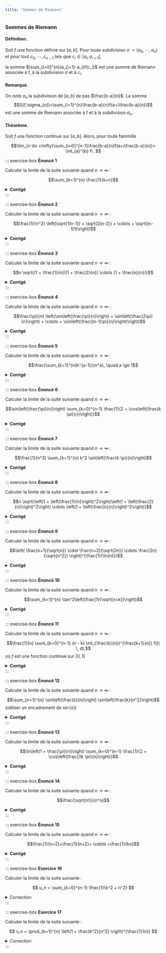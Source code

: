 ```yaml
---
title: "Sommes de Riemann"
---
```


### Sommes de Riemann

#### Définition.

Soit $f$ une fonction définie sur $[a,b]$. Pour toute subdivision $\sigma$ $=(a_0, \cdots, a_n)$ et pour tout $c_0,\cdots,c_{n-1}$ tels que $c_i \in [a_i,a_{i+1}]$,

la somme $\sum_{i=0}^{n}(a_{i+1}-a_i)f(c_i)$ est une somme de Riemann associée à f, à la subdivision $\sigma$ et à $c_i$.

#### Remarque.

On note $\sigma_{n}$ la subdivision de $[a,b]$ de pas $\frac{b-a}{n}$. La somme $$S(f,\sigma_{n})=\sum_{i=1}^{n}\frac{b-a}{n}f(a+i\frac{b-a}{n})$$ est une somme de Riemann associée à f et à la subdivision $\sigma_{n}$.

#### Théorème.

Soit $f$ une fonction continue sur $[a,b]$. Alors, pour toute fammille

$$\lim_{n \to +\infty}\sum_{i=0}^{n-1}\frac{b-a}{n}f(a+i\frac{b-a}{n})= \int_{a}^{b} f\ .$$

::: exercise-box
**Énoncé 1**

Calculer la limite de la suite suivante quand $n \to \infty$ :

$$\sum_{k=1}^{n} \frac{1}{k+n}$$

<details>

<summary><strong>Corrigé</strong></summary>

Posons $x_n = \sum_{k=1}^{n} \frac{1}{k+n}$ , donc $$\sum_{k=1}^{n} \frac{1}{n(\frac{k}{n}+1)} = \frac{1}{n}\sum_{k=1}^{n}\frac{1}{\frac{k}{n}+1}$$

avec $f(t)$ =$\frac{1}{1+t}$ sur $[0,1]$, on reconnait la somme de Riemann et la subdivision régulière est $\sigma_{n}^{k}$ = $\frac{k}{n}$, $k \in \{1, \dots, n\}$.

Comme $f$ est continue sur $[0,1]$, donc elle est intégrable au sens de Riemann sur $[0,1]$.

La limite est donc $$\lim_{n \to +\infty} x_n = \int_{0}^{1} f(t) \, dt = \int_{0}^{1}\frac{1}{1+t}\,dt = [ \ln(1+t) ]_{0}^{1} = \ln2$$

</details>
:::

::: exercise-box
**Énoncé 2**

Calculer la limite de la suite suivante quand $n \to \infty$ :

$$\frac{1}{n^2} \left(\sqrt{1(n-1)} + \sqrt{2(n-2)} + \cdots + \sqrt{(n-1)1}\right)$$

<details>

<summary><strong>Corrigé</strong></summary>

Posons $$c_n = \frac{1}{n^2} \left(\sqrt{1(n-1)} + \sqrt{2(n-2)} + \cdots + \sqrt{(n-1)1}\right)$$ En factorisant, on remarque que $$c_n = \frac{1}{n} \sum_{k=1}^{n-1}\sqrt{ \frac{k}{n}(1-\frac{k}{n})} $$

Ainsi, $f(t) = \sqrt{t(1-t)}$ sur $[0,1]$, on reconnait la somme de Riemann et la subdivision régulière est $\sigma_{n}^{k}$ = $\frac{k}{n}$, $k \in \{1, \dots, n\}$.

Comme $f$ est continue sur $[0,1]$, elle est intégrable au sens de Riemann sur $[0,1]$.

La limite est donc $$\lim_{n \to +\infty} c_n = \int_{0}^{1} f(t) \, dt = \int_{0}^{n} \sqrt{t(1-t)}$$

Rappel : $$t(1-t) = t-t^2 = \frac{1}{4}-(t-\frac{1}{2})^2 = \frac{1}{4}(1-(2t-1)^2 )$$

En effectuant un changement de variable, $2t-1 =$ $\sin{y}$, on obtient :

$$ c_n = \frac{1}{8}\int_{-\frac{\pi}{2}}^{\frac{\pi}{2}} (\cos(2y)+1)dy = \frac{\pi}{8}$$

</details>
:::

::: exercise-box
**Énoncé 3**

Calculer la limite de la suite suivante quand $n \to \infty$ :

$$n \sqrt{(1 + \frac{1}{n})(1 + \frac{2}{n}) \cdots (1 + \frac{n}{n})}$$

<details>

<summary><strong>Corrigé</strong></summary>

Indication:

On applique $\ln$ et après on reconnait la fonction $f$

</details>
:::

::: exercise-box
**Énoncé 4**

Calculer la limite de la suite suivante quand $n \to \infty$ :

$$\frac{\pi}{n} \left(\sin\left(\frac{\pi}{n}\right) + \sin\left(\frac{2\pi}{n}\right) + \cdots + \sin\left(\frac{(n-1)\pi}{n}\right)\right)$$

<details>

<summary><strong>Corrigé</strong></summary>

Soit $$d_n = \frac{\pi}{n} \left(\sin\left(\frac{\pi}{n}\right) + \sin\left(\frac{2\pi}{n}\right) + \cdots + \sin\left(\frac{(n-1)\pi}{n}\right)\right)$$

donc, $$d_n = \frac{\pi}{n}\sum_{k=0}^{n-1}\sin(\frac{k}{n}\pi)$$ Avec, $f(t) = \sin(t)$ sur $[0,\pi]$, on reconnait la somme de Riemann et la subdivision régulière est $\sigma_{n}^{k}$ = $\frac{k}{n}$, $k \in \{1, \dots, n\}$. Comme $f$ est continue sur $[0,\pi]$, donc elle est intégrable au sens de Riemann sur $[0,\pi]$.

La limite est donc $$\lim_{n \to +\infty} d_n = \int_{0}^{\pi} f(t) \, dt = \int_{0}^{\pi}\sin(t)\,dt = [ -\cos(t) ]_{0}^{\pi} = 2$$

</details>
:::

::: exercise-box
**Énoncé 5**

Calculer la limite de la suite suivante quand $n \to \infty$ :

$$\frac{\sum_{k=1}^{n}k^{a-1}}{n^a}, \quad a \ge 1$$

<details>

<summary><strong>Corrigé</strong></summary>

Posons $$ e_n = \frac{\sum_{k=1}^{n}k^{a-1}}{n^a}, \quad a \ge 1$$

Alors $$ e_n =\sum_{k=1}^{n}\frac{k^{a-1}}{n^a} = \frac{1}{n}\sum_{k=1}^{n}\frac{k^{a-1}}{n^{a-1}} = \frac{1}{n}\sum_{k=1}^{n} \left(\frac{k}{n} \right)^{a-1}$$

avec $f(t) = t^{a-1}$ sur $[0,1]$, on reconnait la somme de Riemann et la subdivision régulière est $\sigma_{n}^{k}$ = $\frac{k}{n}$, $k \in \{1, \dots, n\}$.

Comme $f$ est continue sur $[0,1]$, elle est intégrable au sens de Riemann sur $[0,1]$.

La limite est donc $$\lim_{n \to +\infty} e_n = \int_{0}^{1} f(t) \, dt = \int_{0}^{1}t^{a-1}\,dt= \frac{1}{a}$$

</details>
:::

::: exercise-box
**Énoncé 6**

Calculer la limite de la suite suivante quand $n \to \infty$ :

$$\sin\left(\frac{\pi}{n}\right) \sum_{k=0}^{n-1} \frac{1}{2 + \cos\left(\frac{k \pi}{n}\right)}$$

<details>

<summary><strong>Corrigé</strong></summary>

<!-- Insère la solution ici -->

Indication:

Il faut donner une équivalence de $\sin$

</details>
:::

::: exercise-box
**Énoncé 7**

Calculer la limite de la suite suivante quand $n \to \infty$ :

$$\frac{1}{n^3} \sum_{k=1}^{n} k^2 \sin\left(\frac{k \pi}{n}\right)$$

<details>

<summary><strong>Corrigé</strong></summary>

<!-- Insère la solution ici -->

Posons $$
f_n = \frac{1}{n^3} \sum_{k=1}^{n} k^2 \sin\left(\frac{k \pi}{n}\right)
$$

Alors $$
f_n = \frac{1}{n} \sum_{k=1}^{n} \frac{k^2}{n^2} \sin\left(\frac{k \pi}{n}\right) = \frac{1}{\pi^3} \frac{\pi}{n} \sum_{k=1}^{n} \left(\frac{k\pi}{n}\right)^2 \sin\left(\frac{k \pi}{n}\right)
$$

Avec $f(t) = t^2 \sin(t)$ sur $[0, \pi]$, on reconnaît la somme de Riemann, et la subdivision régulière est $$
\sigma_{n}^{k} = \frac{k}{n}, \quad k \in \{1, \dots, n\}.
$$

Comme $f$ est continue sur $[0, \pi]$, elle est donc intégrable au sens de Riemann sur $[0, \pi]$.

Finalement, nous avons $$
\lim_{n \to +\infty} f_n = \frac{1}{\pi^3} \int_0^\pi f(t) \, dt = \frac{1}{\pi^3} \int_0^\pi t^2 \sin(t) \, dt = \frac{\pi^2 + 4}{\pi^3}.
$$

</details>
:::

::: exercise-box
**Énoncé 8**

Calculer la limite de la suite suivante quand $n \to \infty$ :

$$n \sqrt{\left(1 + \left(\frac{1}{n}\right)^2\right)\left(1 + \left(\frac{2}{n}\right)^2\right) \cdots \left(1 + \left(\frac{n}{n}\right)^2\right)}$$

<details>

<summary><strong>Corrigé</strong></summary>

<!-- Insère la solution ici -->

On pose $$
g_n = n \sqrt{\left(1 + \left(\frac{1}{n}\right)^2\right)\left(1 + \left(\frac{2}{n}\right)^2\right) \cdots \left(1 + \left(\frac{n}{n}\right)^2\right)}
$$

Indication:

On pose $$
G_n = \ln(g_n) = \frac{1}{n} \sum_{k=1}^{n} \ln\left(1 + \frac{k}{n}\right)
$$

Avec $f(t) = \ln(1+t)$ sur $[0,1]$, on reconnaît la somme de Riemann et la subdivision régulière est $$
\sigma_{n}^{k} = \frac{k}{n}, \quad k \in \{1, \dots, n\}.
$$ Comme $f$ est continue sur $[0,1]$, donc elle est intégrable au sens de Riemann sur $[0,1]$, et $$
\int_0^1 \ln(1+t) \, dt = 2\ln(2) - 1.
$$

Or grâce à la continuité de la fonction $\ln$, on a : $$
\lim_{n \to +\infty} g_n = e^{2\ln(2) - 1} = \frac{4}{e}.
$$

</details>
:::

::: exercise-box
**Énoncé 9**

Calculer la limite de la suite suivante quand $n \to \infty$ :

$$\left( \frac{n+1}{\sqrt{n}} \cdot \frac{n+2}{\sqrt{2n}} \cdots \frac{2n}{\sqrt{n^2}} \right)^{\frac{1}{\ln(n)}}$$

<details>

<summary><strong>Corrigé</strong></summary>

<!-- Insère la solution ici -->

Indication:

On applique $\ln(x_n)$

</details>
:::

::: exercise-box
**Énoncé 10**

Calculer la limite de la suite suivante quand $n \to \infty$ :

$$\sum_{k=1}^{n} \tan^2\left(\frac{1}{\sqrt{n+k}}\right)$$

<details>

<summary><strong>Corrigé</strong></summary>

<!-- Insère la solution ici -->

La limite de cette suite est ...

</details>
:::

::: exercise-box
**Énoncé 11**

Calculer la limite de la suite suivante quand $n \to \infty$ :

$$\frac{1}{n} \sum_{k=0}^{n-1} (n - k) \int_{\frac{k}{n}}^{\frac{k+1}{n}} f(t) \, dt,$$ où $f$ est une fonction continue sur $[0, 1]$

<details>

<summary><strong>Corrigé</strong></summary>

<!-- Insère la solution ici -->

La limite de cette suite est ...

</details>
:::

::: exercise-box
**Énoncé 12**

Calculer la limite de la suite suivante quand $n \to \infty$ :

$$\sum_{n=1}^{n} \sin\left(\frac{k}{n}\right) \sin\left(\frac{k}{n^2}\right)$$ (utiliser un encadrement de $\sin(x)$)

<details>

<summary><strong>Corrigé</strong></summary>

<!-- Insère la solution ici -->

La limite de cette suite est ...

</details>
:::

::: exercise-box
**Énoncé 13**

Calculer la limite de la suite suivante quand $n \to \infty$ :

$$\ln\left(1 + \frac{\pi}{n}\right) \sum_{k=0}^{n-1} \frac{1}{2 + \cos\left(\frac{3k \pi}{n}\right)}$$

<details>

<summary><strong>Corrigé</strong></summary>

<!-- Insère la solution ici -->

Indication:

On donne une équivalence de $\ln\left(1 + \frac{\pi}{n}\right)$.

Puis sur l'intégrale, après avoir reconnu la fonction associée,

on effectue un changement de variable: $u = \tan\left(\frac{x}{2}\right)$

</details>
:::

::: exercise-box
**Énoncé 14**

Calculer la limite de la suite suivante quand $n \to \infty$ :

$$\frac{\sqrt{n!}}{n^n}$$

<details>

<summary><strong>Corrigé</strong></summary>

<!-- Insère la solution ici -->

Pareil,

On pose $V_n = \ln(u_n)$, avec $u_n = \frac{\sqrt{n!}}{n^n}$ et par la continuité de $\ln$, on arrive à trouver le résultat voulu.

</details>
:::

::: exercise-box
**Énoncé 15**

Calculer la limite de la suite suivante quand $n \to \infty$ :

$$\frac{1}{n+2}+\frac{1}{n+2}+ \cdots +\frac{1}{kn}$$

<details>

<summary><strong>Corrigé</strong></summary>

Indication: On factorise par $\frac{1}{n}$,

Puis on reconnaît la fonction $f(t) = \frac{1}{1+t}$ sur l'intervalle $[0,k-1]$. Et enfin, on obtient le résultat voulu.

</details>
:::

::: exercise-box
**Exercice 16**

Calculer la limite de la suite suivante :

$$ u_n = \sum_{k=0}^{n-1} \frac{1}{k^2 + n^2} $$

<details>

<summary>Correction</summary>

1.  Soit $u_n = \sum_{k=0}^{n-1} \frac{1}{k^2 + n^2} = \frac{1}{n} \sum_{k=0}^{n-1} \frac{1}{\left(\frac{k}{n}\right)^2 + 1}$. En posant $f(x) = \frac{1}{1 + x^2}$, nous venons d'écrire la somme de Riemann correspondant à $\int_0^1 f(x) \, dx$. Cette intégrale se calcule facilement :

$$
\int_0^1 \frac{dt}{1 + t^2} = \left[ \arctan(t) \right]_0^1 = \frac{\pi}{4} - 0 = \frac{\pi}{4}.
$$

La somme de Riemann $u_n$, convergeant vers $\int_0^1 f(x) \, dx$, nous venons de montrer que $u_n$ converge vers $\frac{\pi}{4}$.

</details>
:::

::: exercise-box
**Exercice 17**

Calculer la limite de la suite suivante :

$$ v_n = \prod_{k=1}^{n} \left(1 + \frac{k^2}{n^2} \right)^{\frac{1}{n}} $$

<details>

<summary>Correction</summary>

2.  Soit $v_n = \prod_{k=1}^{n} \left(1 + \frac{k^2}{n^2} \right)^{\frac{1}{n}}$. Notons

$$
w_n = \ln(v_n) = \frac{1}{n} \sum_{k=1}^{n} \ln\left(1 + \frac{k^2}{n^2} \right).
$$

En posant $g(x) = \ln(1 + x^2)$, nous reconnaissons la somme de Riemann correspondant à $\int_0^1 g(x) \, dx$. Calculons cette intégrale :

$$
I = \int_0^1 g(x) \, dx = \int_0^1 \ln(1 + x^2) \, dx.
$$

Utilisons l'intégration par parties :

$$
\begin{aligned}
I &= \left[ x \ln(1 + x^2) \right]_{0}^{1} - \int_{0}^{1} \frac{2x}{1 + x^2} x \, dx \\
  &= \ln(1 + 1^2) - 2 \int_{0}^{1} \frac{x^2}{1 + x^2} \, dx \\
  &= \ln(2) - 2 \left( \int_{0}^{1} 1 - \frac{1}{1 + x^2} \, dx \right) \\
  &= \ln(2) - 2 \left( \left[ x \right]_{0}^{1} - \int_{0}^{1} \frac{dx}{1 + x^2} \right) \\
  &= \ln(2) - 2 \left( 1 - \frac{\pi}{4} \right) \\
  &= \ln(2) - 2 + \frac{\pi}{2}.
\end{aligned}
$$

Nous venons de prouver que $w_n = \ln(v_n)$ converge vers $I = \ln(2) - 2 + \frac{\pi}{2}$, et puisque la fonction $\exp$ est continue, alors $v_n = \exp(w_n)$ converge vers

$$
\exp \left( \ln(2) - 2 + \frac{\pi}{2} \right) = 2 \exp \left( \frac{\pi}{2} - 2 \right).
$$

Conclusion : $(v_n)$ a pour limite $2\exp\left( \frac{\pi}{2} - 2 \right)$.

</details>
:::
